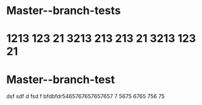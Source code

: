 
# Master--branch-tests
1213
123
21
3213
213
213
21
3213
123
21
=======
# Master--branch-test
dsf
sdf
d
fsd
f
bfdbfdr5465767657657657
7
5675
6765
756
75

